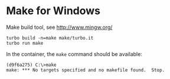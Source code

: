 Make for Windows 
================
Make build tool, see http://www.mingw.org/

```
turbo build -n=make make/turbo.it
turbo run make
```

In the container, the `make` command should be available:

```
(d9f6a275) C:\>make
make: *** No targets specified and no makefile found.  Stop.
```
